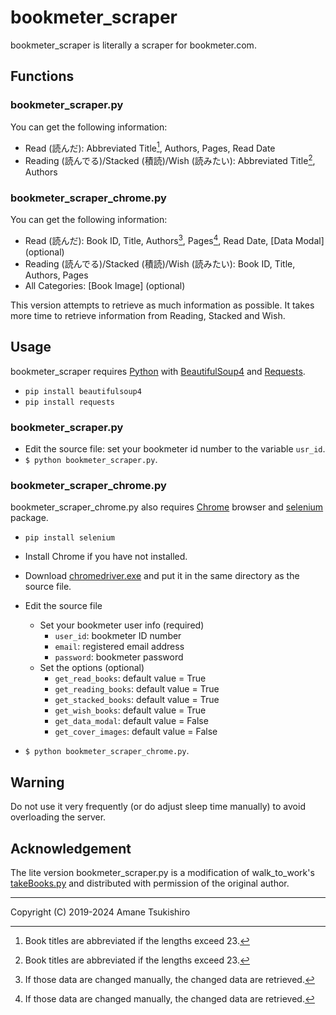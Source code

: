 # bookmeter_scraper
bookmeter_scraper is literally a scraper for bookmeter.com.

## Functions
### bookmeter_scraper.py
You can get the following information:
+ Read (読んだ): Abbreviated Title[^1], Authors, Pages, Read Date
+ Reading (読んでる)/Stacked (積読)/Wish (読みたい): Abbreviated Title[^1], Authors

[^1]: Book titles are abbreviated if the lengths exceed 23.

### bookmeter_scraper_chrome.py
You can get the following information:
+ Read (読んだ): Book ID, Title, Authors[^2], Pages[^2], Read Date, \[Data Modal\] (optional)
+ Reading (読んでる)/Stacked (積読)/Wish (読みたい): Book ID, Title, Authors, Pages
+ All Categories: \[Book Image\] (optional)

[^2]: If those data are changed manually, the changed data are retrieved.

This version attempts to retrieve as much information as possible.
It takes more time to retrieve information from Reading, Stacked and Wish.

## Usage
bookmeter_scraper requires [Python](https://www.python.org/) with [BeautifulSoup4](https://pypi.org/project/beautifulsoup4/) and [Requests](https://pypi.org/project/requests/).
+ `pip install beautifulsoup4`
+ `pip install requests`

### bookmeter_scraper.py
+ Edit the source file: set your bookmeter id number to the variable `usr_id`.
+ `$ python bookmeter_scraper.py`.

### bookmeter_scraper_chrome.py
bookmeter_scraper_chrome.py also requires [Chrome](https://www.google.com/intl/ja/chrome/) browser and [selenium](https://pypi.org/project/selenium/) package.
+ `pip install selenium`
+ Install Chrome if you have not installed.
+ Download [chromedriver.exe](http://chromedriver.chromium.org/downloads) and put it in the same directory as the source file.

+ Edit the source file
  + Set your bookmeter user info (required)
    + `user_id`: bookmeter ID number
    + `email`: registered email address
    + `password`: bookmeter password
  + Set the options (optional)
    + `get_read_books`: default value = True
    + `get_reading_books`: default value = True
    + `get_stacked_books`: default value = True
    + `get_wish_books`: default value = True
    + `get_data_modal`: default value = False
    + `get_cover_images`: default value = False
+ `$ python bookmeter_scraper_chrome.py`.

## Warning
Do not use it very frequently (or do adjust sleep time manually) to avoid overloading the server.

## Acknowledgement
The lite version bookmeter_scraper.py is a modification of walk_to_work's [takeBooks.py](https://qiita.com/walk_to_work/items/6b0f3c6de25921a11d7b) and distributed with permission of the original author.

----------------------------------------------------------------

Copyright (C) 2019-2024 Amane Tsukishiro
